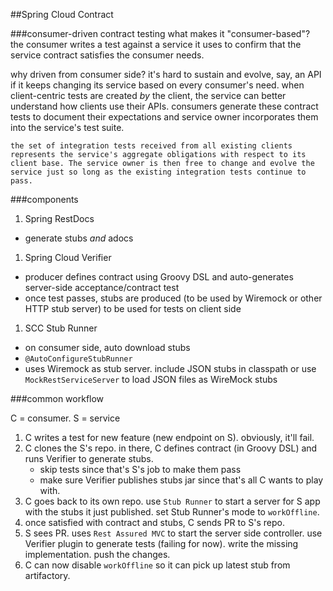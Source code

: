 ##Spring Cloud Contract

###consumer-driven contract testing
what makes it "consumer-based"? the consumer writes a test against a service it uses to confirm that the service contract satisfies the consumer needs.

why driven from consumer side? it's hard to sustain and evolve, say, an API if it keeps changing its service based on every consumer's need. when client-centric tests are created *by* the client, the service can better understand how clients use their APIs. consumers generate these contract tests to document their expectations and service owner incorporates them into the service's test suite.  

```
the set of integration tests received from all existing clients represents the service's aggregate obligations with respect to its client base. The service owner is then free to change and evolve the service just so long as the existing integration tests continue to pass.
```

###components
1. Spring RestDocs
- generate stubs *and* adocs
1. Spring Cloud Verifier
- producer defines contract using Groovy DSL and auto-generates server-side acceptance/contract test
- once test passes, stubs are produced (to be used by Wiremock or other HTTP stub server) to be used for tests on client side
1. SCC Stub Runner
- on consumer side, auto download stubs
- `@AutoConfigureStubRunner`
- uses Wiremock as stub server. include JSON stubs in classpath or use `MockRestServiceServer` to load JSON files as WireMock stubs

###common workflow

C = consumer. S = service

1. C writes a test for new feature (new endpoint on S). obviously, it'll fail.
1. C clones the S's repo. in there, C defines contract (in Groovy DSL) and runs Verifier to generate stubs. 
    - skip tests since that's S's job to make them pass
    - make sure Verifier publishes stubs jar since that's all C wants to play with.
1. C goes back to its own repo. use `Stub Runner` to start a server for S app with the stubs it just published. set Stub Runner's mode to `workOffline`.
1. once satisfied with contract and stubs, C sends PR to S's repo.
1. S sees PR. uses `Rest Assured MVC` to start the server side controller. use Verifier plugin to generate tests (failing for now). write the missing implementation. push the changes. 
1. C can now disable `workOffline` so it can pick up latest stub from artifactory.